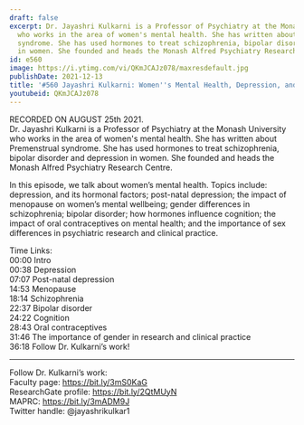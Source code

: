 ```yaml
---
draft: false
excerpt: Dr. Jayashri Kulkarni is a Professor of Psychiatry at the Monash University
  who works in the area of women's mental health. She has written about Premenstrual
  syndrome. She has used hormones to treat schizophrenia, bipolar disorder and depression
  in women. She founded and heads the Monash Alfred Psychiatry Research Centre.
id: e560
image: https://i.ytimg.com/vi/QKmJCAJz078/maxresdefault.jpg
publishDate: 2021-12-13
title: '#560 Jayashri Kulkarni: Women''s Mental Health, Depression, and Clinical Research'
youtubeid: QKmJCAJz078
---
```

RECORDED ON AUGUST 25th 2021.  
Dr. Jayashri Kulkarni is a Professor of Psychiatry at the Monash University who works in the area of women's mental health. She has written about Premenstrual syndrome. She has used hormones to treat schizophrenia, bipolar disorder and depression in women. She founded and heads the Monash Alfred Psychiatry Research Centre.

In this episode, we talk about women’s mental health. Topics include: depression, and its hormonal factors; post-natal depression; the impact of menopause on women’s mental wellbeing; gender differences in schizophrenia; bipolar disorder; how hormones influence cognition; the impact of oral contraceptives on mental health; and the importance of sex differences in psychiatric research and clinical practice.

Time Links:  
00:00  Intro  
00:38  Depression  
07:07  Post-natal depression  
14:53  Menopause  
18:14  Schizophrenia  
22:37  Bipolar disorder  
24:22  Cognition  
28:43  Oral contraceptives  
31:46  The importance of gender in research and clinical practice  
36:18  Follow Dr. Kulkarni’s work!

---

Follow Dr. Kulkarni’s work:  
Faculty page: https://bit.ly/3mS0KaG  
ResearchGate profile: https://bit.ly/2QtMUyN  
MAPRC: https://bit.ly/3mADM9J  
Twitter handle: @jayashrikulkar1
